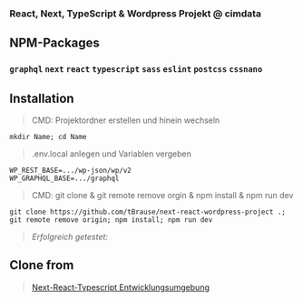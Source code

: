 ### React, Next, TypeScript & Wordpress Projekt @ cimdata

## NPM-Packages

### `graphql` `next` `react` `typescript` `sass` `eslint` `postcss` `cssnano`

## Installation

> CMD: Projektordner erstellen und hinein wechseln

    mkdir Name; cd Name

> .env.local anlegen und Variablen vergeben

    WP_REST_BASE=.../wp-json/wp/v2
    WP_GRAPHQL_BASE=.../graphql

> CMD: git clone & git remote remove orgin & npm install & npm run dev

    git clone https://github.com/tBrause/next-react-wordpress-project .; git remote remove origin; npm install; npm run dev

> _Erfolgreich getestet:_

## Clone from

> [Next-React-Typescript Entwicklungsumgebung](https://github.com/tBrause/npm-next-react-typescript)
